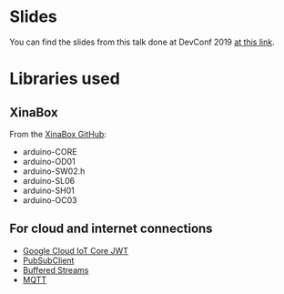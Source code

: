 # Slides

You can find the slides from this talk done at DevConf 2019 [at this link](https://docs.google.com/presentation/d/1QT25FqG0bd4YJQsoUm6tosNQiuGmlVYdpfHY0MHOMCw/edit?usp=sharing).

# Libraries used

## XinaBox

From the [XinaBox GitHub](https://github.com/xinabox):

- arduino-CORE
- arduino-OD01
- arduino-SW02.h
- arduino-SL06
- arduino-SH01
- arduino-OC03

## For cloud and internet connections

- [Google Cloud IoT Core JWT](https://github.com/GoogleCloudPlatform/google-cloud-iot-arduino)
- [PubSubClient](https://github.com/knolleary/pubsubclient)
- [Buffered Streams](https://github.com/paulo-raca/ArduinoBufferedStreams)
- [MQTT](https://github.com/256dpi/arduino-mqtt)